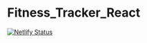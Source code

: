# Fitness_Tracker_React

[![Netlify Status](https://api.netlify.com/api/v1/badges/7563c3e7-fb3a-4235-a9dc-327c0bd9b117/deploy-status)](https://app.netlify.com/sites/fitest-tracker/deploys)
